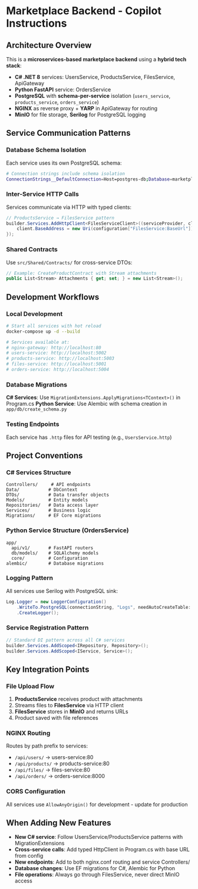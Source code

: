 # Marketplace Backend - Copilot Instructions

## Architecture Overview

This is a **microservices-based marketplace backend** using a **hybrid tech stack**:

- **C# .NET 8** services: UsersService, ProductsService, FilesService, ApiGateway
- **Python FastAPI** service: OrdersService
- **PostgreSQL** with **schema-per-service** isolation (`users_service`, `products_service`, `orders_service`)
- **NGINX** as reverse proxy + **YARP** in ApiGateway for routing
- **MinIO** for file storage, **Serilog** for PostgreSQL logging

## Service Communication Patterns

### Database Schema Isolation

Each service uses its own PostgreSQL schema:

```bash
# Connection strings include schema isolation
ConnectionStrings__DefaultConnection=Host=postgres-db;Database=marketplace_db;Search Path=users_service;
```

### Inter-Service HTTP Calls

Services communicate via HTTP with typed clients:

```csharp
// ProductsService → FilesService pattern
builder.Services.AddHttpClient<FilesServiceClient>((serviceProvider, client) => {
    client.BaseAddress = new Uri(configuration["FilesService:BaseUrl"]);
});
```

### Shared Contracts

Use `src/Shared/Contracts/` for cross-service DTOs:

```csharp
// Example: CreateProductContract with Stream attachments
public List<Stream> Attachments { get; set; } = new List<Stream>();
```

## Development Workflows

### Local Development

```bash
# Start all services with hot reload
docker-compose up -d --build

# Services available at:
# nginx-gateway: http://localhost:80
# users-service: http://localhost:5002
# products-service: http://localhost:5003
# files-service: http://localhost:5001
# orders-service: http://localhost:5004
```

### Database Migrations

**C# Services**: Use `MigrationExtensions.ApplyMigrations<TContext>()` in Program.cs
**Python Service**: Use Alembic with schema creation in `app/db/create_schema.py`

### Testing Endpoints

Each service has `.http` files for API testing (e.g., `UsersService.http`)

## Project Conventions

### C# Services Structure

```
Controllers/     # API endpoints
Data/           # DbContext
DTOs/           # Data transfer objects
Models/         # Entity models
Repositories/   # Data access layer
Services/       # Business logic
Migrations/     # EF Core migrations
```

### Python Service Structure (OrdersService)

```
app/
  api/v1/       # FastAPI routers
  db/models/    # SQLAlchemy models
  core/         # Configuration
alembic/        # Database migrations
```

### Logging Pattern

All services use Serilog with PostgreSQL sink:

```csharp
Log.Logger = new LoggerConfiguration()
    .WriteTo.PostgreSQL(connectionString, "Logs", needAutoCreateTable: true)
    .CreateLogger();
```

### Service Registration Pattern

```csharp
// Standard DI pattern across all C# services
builder.Services.AddScoped<IRepository, Repository>();
builder.Services.AddScoped<IService, Service>();
```

## Key Integration Points

### File Upload Flow

1. **ProductsService** receives product with attachments
2. Streams files to **FilesService** via HTTP client
3. **FilesService** stores in **MinIO** and returns URLs
4. Product saved with file references

### NGINX Routing

Routes by path prefix to services:

- `/api/users/` → users-service:80
- `/api/products/` → products-service:80
- `/api/files/` → files-service:80
- `/api/orders/` → orders-service:8000

### CORS Configuration

All services use `AllowAnyOrigin()` for development - update for production

## When Adding New Features

- **New C# service**: Follow UsersService/ProductsService patterns with MigrationExtensions
- **Cross-service calls**: Add typed HttpClient in Program.cs with base URL from config
- **New endpoints**: Add to both nginx.conf routing and service Controllers/
- **Database changes**: Use EF migrations for C#, Alembic for Python
- **File operations**: Always go through FilesService, never direct MinIO access
